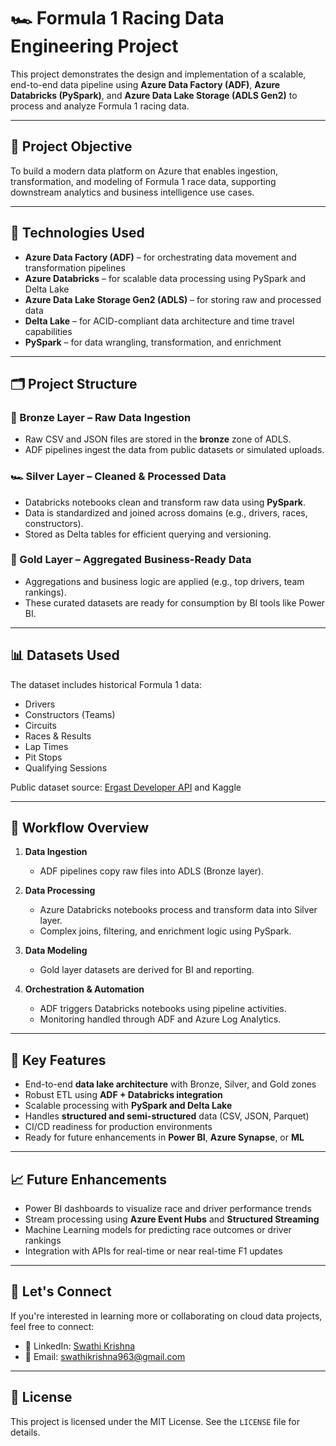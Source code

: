 # 🏎️ Formula 1 Racing Data Engineering Project

This project demonstrates the design and implementation of a scalable, end-to-end data pipeline using **Azure Data Factory (ADF)**, **Azure Databricks (PySpark)**, and **Azure Data Lake Storage (ADLS Gen2)** to process and analyze Formula 1 racing data.

---

## 📌 Project Objective

To build a modern data platform on Azure that enables ingestion, transformation, and modeling of Formula 1 race data, supporting downstream analytics and business intelligence use cases.

---

## 🔧 Technologies Used

- **Azure Data Factory (ADF)** – for orchestrating data movement and transformation pipelines
- **Azure Databricks** – for scalable data processing using PySpark and Delta Lake
- **Azure Data Lake Storage Gen2 (ADLS)** – for storing raw and processed data
- **Delta Lake** – for ACID-compliant data architecture and time travel capabilities
- **PySpark** – for data wrangling, transformation, and enrichment

---

## 🗂️ Project Structure

### 🏁 Bronze Layer – Raw Data Ingestion
- Raw CSV and JSON files are stored in the **bronze** zone of ADLS.
- ADF pipelines ingest the data from public datasets or simulated uploads.

### 🏎️ Silver Layer – Cleaned & Processed Data
- Databricks notebooks clean and transform raw data using **PySpark**.
- Data is standardized and joined across domains (e.g., drivers, races, constructors).
- Stored as Delta tables for efficient querying and versioning.

### 🥇 Gold Layer – Aggregated Business-Ready Data
- Aggregations and business logic are applied (e.g., top drivers, team rankings).
- These curated datasets are ready for consumption by BI tools like Power BI.

---

## 📊 Datasets Used

The dataset includes historical Formula 1 data:
- Drivers
- Constructors (Teams)
- Circuits
- Races & Results
- Lap Times
- Pit Stops
- Qualifying Sessions

Public dataset source: [Ergast Developer API](http://ergast.com/mrd/) and Kaggle

---

## 🔁 Workflow Overview

1. **Data Ingestion**  
   - ADF pipelines copy raw files into ADLS (Bronze layer).

2. **Data Processing**  
   - Azure Databricks notebooks process and transform data into Silver layer.
   - Complex joins, filtering, and enrichment logic using PySpark.

3. **Data Modeling**  
   - Gold layer datasets are derived for BI and reporting.

4. **Orchestration & Automation**  
   - ADF triggers Databricks notebooks using pipeline activities.
   - Monitoring handled through ADF and Azure Log Analytics.

---

## 🚀 Key Features

- End-to-end **data lake architecture** with Bronze, Silver, and Gold zones
- Robust ETL using **ADF + Databricks integration**
- Scalable processing with **PySpark and Delta Lake**
- Handles **structured and semi-structured** data (CSV, JSON, Parquet)
- CI/CD readiness for production environments
- Ready for future enhancements in **Power BI**, **Azure Synapse**, or **ML**

---

## 📈 Future Enhancements

- Power BI dashboards to visualize race and driver performance trends
- Stream processing using **Azure Event Hubs** and **Structured Streaming**
- Machine Learning models for predicting race outcomes or driver rankings
- Integration with APIs for real-time or near real-time F1 updates

---

## 🤝 Let's Connect

If you're interested in learning more or collaborating on cloud data projects, feel free to connect:

- 💼 LinkedIn: [Swathi Krishna](https://linkedin.com/in/swathi-krishna-t-u-491832163)
- 📧 Email: swathikrishna963@gmail.com

---

## 📜 License

This project is licensed under the MIT License. See the `LICENSE` file for details.
